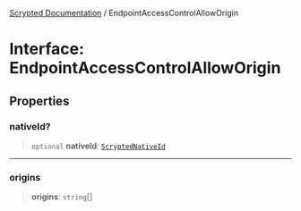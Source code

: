 [Scrypted Documentation](../globals.md) / EndpointAccessControlAllowOrigin

# Interface: EndpointAccessControlAllowOrigin

## Properties

### nativeId?

> `optional` **nativeId**: [`ScryptedNativeId`](../type-aliases/ScryptedNativeId.md)

***

### origins

> **origins**: `string`[]
